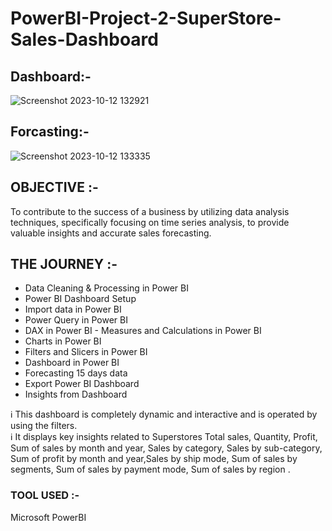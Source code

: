 # PowerBI-Project-2-SuperStore-Sales-Dashboard
## Dashboard:-
![Screenshot 2023-10-12 132921](https://github.com/Dodamanisagar/PowerBI-Project-2-SuperStore-Sales-Dashboard/assets/99800998/7d028bb9-df65-4375-8497-b20d14d38a3d)




## Forcasting:-

![Screenshot 2023-10-12 133335](https://github.com/Dodamanisagar/PowerBI-Project-2-SuperStore-Sales-Dashboard/assets/99800998/d4c0a4b2-7f2f-4da9-969e-2916a2888a21)






## OBJECTIVE :-
To contribute to the success of a business by utilizing data analysis techniques, specifically focusing on time series analysis, to provide valuable insights and accurate sales forecasting.

## THE JOURNEY :-
- Data Cleaning & Processing in Power BI 
- Power BI Dashboard Setup 
- Import data in Power BI 
- Power Query in Power BI 
- DAX in Power BI - Measures and Calculations in Power BI 
- Charts in Power BI 
- Filters and Slicers in Power BI 
- Dashboard in Power BI
- Forecasting 15 days data
- Export Power BI Dashboard
- Insights from Dashboard


ℹ️ This dashboard is completely dynamic and interactive and is operated by using the filters.  
ℹ️ It displays key insights related to Superstores Total sales, Quantity, Profit, Sum of sales by month and year, Sales by category, Sales by sub-category, Sum of profit by month and year,Sales by ship mode, Sum of sales by segments, Sum of sales by payment mode, Sum of sales by region .


### TOOL USED :-
Microsoft PowerBI

